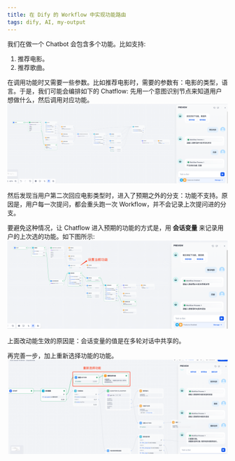 ```yaml
---
title: 在 Dify 的 Workflow 中实现功能路由
tags: dify, AI, my-output
---
```


我们在做一个 Chatbot 会包含多个功能。比如支持:
1. 推荐电影。
2. 推荐歌曲。

在调用功能时又需要一些参数。比如推荐电影时，需要的参数有：电影的类型，语言。于是，我们可能会编排如下的 Chatflow: 先用一个意图识别节点来知道用户想做什么，然后调用对应功能。
![to wrong route](../../media/d/dify-workflow-action-route-to-wrong-route.jpg)

然后发现当用户第二次回应电影类型时，进入了预期之外的分支：功能不支持。原因是，用户每一次提问，都会重头跑一次 Workflow，并不会记录上次提问进的分支。

要避免这种情况，让 Chatflow 进入预期的功能的方式是，用 **会话变量** 来记录用户的上次选的功能。如下图所示:
![to right route](../../media/d/dify-workflow-action-route-to-right-route.jpg.jpg)

上面改动能生效的原因是：会话变量的值是在多轮对话中共享的。

再完善一步，加上重新选择功能的功能。
![reset action](../../media//d/dify-workflow-action-route-to-reset-action.jpg)
